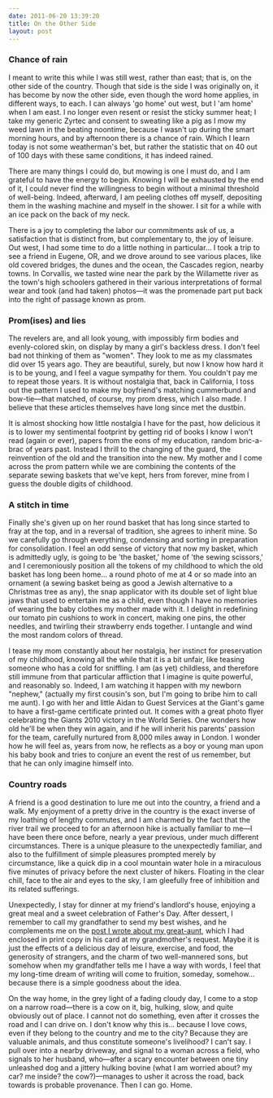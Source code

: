 ```yaml
---
date: 2011-06-20 13:39:20
title: On the Other Side
layout: post
---
```


### Chance of rain
I meant to write this while I was still west, rather than east; that is, on the other side of the country. Though that side is the side I was originally on, it has become by now the other side, even though the word home applies, in different ways, to each. I can always 'go home' out west, but I 'am home' when I am east. I no longer even resent or resist the sticky summer heat; I take my generic Zyrtec and consent to sweating like a pig as I mow my weed lawn in the beating noontime, because I wasn't up during the smart morning hours, and by afternoon there is a chance of rain. Which I learn today is not some weatherman's bet, but rather the statistic that on 40 out of 100 days with these same conditions, it has indeed rained.

There are many things I could do, but mowing is one I must do, and I am grateful to have the energy to begin. Knowing I will be exhausted by the end of it, I could never find the willingness to begin without a minimal threshold of well-being. Indeed, afterward, I am peeling clothes off myself, depositing them in the washing machine and myself in the shower. I sit for a while with an ice pack on the back of my neck.

There is a joy to completing the labor our commitments ask of us, a satisfaction that is distinct from, but complementary to, the joy of leisure. Out west, I had some time to do a little nothing in particular... I took a trip to see a friend in Eugene, OR, and we drove around to see various places, like old covered bridges, the dunes and the ocean, the Cascades region, nearby towns. In Corvallis, we tasted wine near the park by the Willamette river as the town's high schoolers gathered in their various interpretations of formal wear and took (and had taken) photos—it was the promenade part put back into the right of passage known as prom.

### Prom(ises) and lies
The revelers are, and all look young, with impossibly firm bodies and evenly-colored skin, on display by many a girl's backless dress. I don't feel bad not thinking of them as "women". They look to me as my classmates did over 15 years ago. They are beautiful, surely, but now I know how hard it is to be young, and I feel a vague sympathy for them. You couldn't pay me to repeat those years. It is without nostalgia that, back in California, I toss out the pattern I used to make my boyfriend's matching cummerbund and bow-tie—that matched, of course, my prom dress, which I also made. I believe that these articles themselves have long since met the dustbin.

It is almost shocking how little nostalgia I have for the past, how delicious it is to lower my sentimental footprint by getting rid of books I know I won't read (again or ever), papers from the eons of my education, random bric-a-brac of years past. Instead I thrill to the changing of the guard, the reinvention of the old and the transition into the new. My mother and I come across the prom pattern while we are combining the contents of the separate sewing baskets that we've kept, hers from forever, mine from I guess the double digits of childhood.

### A stitch in time
Finally she's given up on her round basket that has long since started to fray at the top, and in a reversal of tradition, she agrees to inherit mine. So we carefully go through everything, condensing and sorting in preparation for consolidation. I feel an odd sense of victory that now my basket, which is admittedly ugly, is going to be 'the basket,' home of 'the sewing scissors,' and I ceremoniously position all the tokens of my childhood to which the old basket has long been home... a round photo of me at 4 or so made into an ornament (a sewing basket being as good a Jewish alternative to a Christmas tree as any), the snap applicator with its double set of light blue jaws that used to entertain me as a child, even though I have no memories of wearing the baby clothes my mother made with it. I delight in redefining our tomato pin cushions to work in concert, making one pins, the other needles, and twirling their strawberry ends together. I untangle and wind the most random colors of thread.

I tease my mom constantly about her nostalgia, her instinct for preservation of my childhood, knowing all the while that it is a bit unfair, like teasing someone who has a cold for sniffling. I am (as yet) childless, and therefore still immune from that particular affliction that I imagine is quite powerful, and reasonably so. Indeed, I am watching it happen with my newborn "nephew," (actually my first cousin's son, but I'm going to bribe him to call me aunt). I go with her and little Aidan to Guest Services at the Giant's game to have a first-game certificate printed out. It comes with a great photo flyer celebrating the Giants 2010 victory in the World Series. One wonders how old he'll be when they win again, and if he will inherit his parents' passion for the team, carefully nurtured from 8,000 miles away in London. I wonder how he will feel as, years from now, he reflects as a boy or young man upon his baby book and tries to conjure an event the rest of us remember, but that he can only imagine himself into.

### Country roads
A friend is a good destination to lure me out into the country, a friend and a walk. My enjoyment of a pretty drive in the country is the exact inverse of my loathing of lengthy commutes, and I am charmed by the fact that the river trail we proceed to for an afternoon hike is actually familiar to me—I have been there once before, nearly a year previous, under much different circumstances. There is a unique pleasure to the unexpectedly familiar, and also to the fulfillment of simple pleasures prompted merely by circumstance, like a quick dip in a cool mountain water hole in a miraculous five minutes of privacy before the next cluster of hikers. Floating in the clear chill, face to the air and eyes to the sky, I am gleefully free of inhibition and its related sufferings.

Unexpectedly, I stay for dinner at my friend's landlord's house, enjoying a great meal and a sweet celebration of Father's Day. After dessert, I remember to call my grandfather to send my best wishes, and he complements me on the [post I wrote about my great-aunt](http://caljess599.github.io/2010/12/25/a-christmas-mitzvah.html), which I had enclosed in print copy in his card at my grandmother's request. Maybe it is just the effects of a delicious day of leisure, exercise, and food, the generosity of strangers, and the charm of two well-mannered sons, but somehow when my grandfather tells me I have a way with words, I feel that my long-time dream of writing will come to fruition, someday, somehow... because there is a simple goodness about the idea.

On the way home, in the grey light of a fading cloudy day, I come to a stop on a narrow road—there is a cow on it, big, hulking, slow, and quite obviously out of place. I cannot not do something, even after it crosses the road and I can drive on. I don't know why this is... because I love cows, even if they belong to the country and me to the city? Because they are valuable animals, and thus constitute someone's livelihood? I can't say. I pull over into a nearby driveway, and signal to a woman across a field, who signals to her husband, who—after a scary encounter between one tiny unleashed dog and a jittery hulking bovine (what I am worried about? my car? me inside? the cow?)—manages to usher it across the road, back towards is probable provenance. Then I can go. Home.
